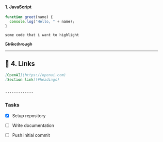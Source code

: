 
#### 1. **JavaScript**

```javascript
function greet(name) {
  console.log("Hello, " + name);
}
```


```
some code that i want to highlight
```

~~Strikethrough~~ 



---

## 🔗 4. **Links**
```markdown
[OpenAI](https://openai.com)
[Section link](#headings)


-------------


```

### Tasks
- [x] Setup repository
- [ ] Write documentation
- [ ] Push initial commit

